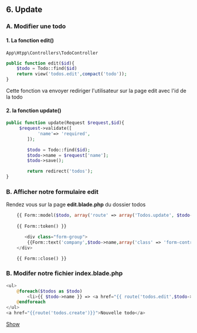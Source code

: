 ## 6. Update
### A. Modifier une todo

#### 1. La fonction edit()

```
App\Htpp\Controllers\TodoController
```

```php
public function edit($id){
    $todo = Todo::find($id)
    return view('todos.edit',compact('todo'));
}
```
Cette fonction va envoyer rediriger l'utilisateur sur la page edit avec l'id de la todo

#### 2. la fonction update()

```php
public function update(Request $request,$id){
     $request->validate([
            'name'=> 'required',
        ]);

        $todo = Todo::find($id);
        $todo->name = $request['name'];
        $todo->save();

        return redirect('todos');
}
```

### B. Afficher notre formulaire edit
Rendez vous sur la page **edit.blade.php** du dossier todos

```php
    {{ Form::model($todo, array('route' => array('Todos.update', $todo->id), 'method' => 'patch')) }}
    
    {{ Form::token() }}

       <div class="form-group">
        {{Form::text('company',$todo->name,array('class' => 'form-control','placeholder'=>'Votre todo'))}}
    </div>

    {{ Form::close() }}
```

### B. Modifer notre fichier **index.blade.php**

```php
<ul>
    @foreach($todos as $todo)
        <li>{{ $todo->name }} => <a href="{{ route('todos.edit',$todo->id) }}">Modifier</a></li>
    @endforeach
</ul>
<a href="{{route('todos.create')}}">Nouvelle todo</a>
```
[Show](https://github.com/pierrenoel/Laravel/blob/master/Exercice/007_show.md)

